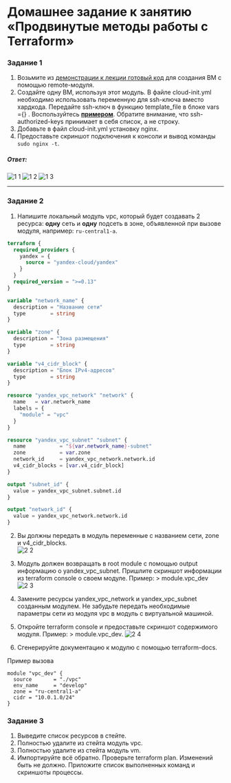 # Домашнее задание к занятию «Продвинутые методы работы с Terraform»

### Задание 1

1. Возьмите из [демонстрации к лекции готовый код](https://github.com/netology-code/ter-homeworks/tree/main/04/demonstration1) для создания ВМ с помощью remote-модуля.
2. Создайте одну ВМ, используя этот модуль. В файле cloud-init.yml необходимо использовать переменную для ssh-ключа вместо хардкода. Передайте ssh-ключ в функцию template_file в блоке vars ={} .
Воспользуйтесь [**примером**](https://grantorchard.com/dynamic-cloudinit-content-with-terraform-file-templates/). Обратите внимание, что ssh-authorized-keys принимает в себя список, а не строку.
3. Добавьте в файл cloud-init.yml установку nginx.
4. Предоставьте скриншот подключения к консоли и вывод команды ```sudo nginx -t```.

##### Ответ:
![1 1](https://github.com/PetrMezentsev/homeworks/assets/124135353/51fd70a6-e141-4e87-a559-5887156b7099)
![1 2](https://github.com/PetrMezentsev/homeworks/assets/124135353/15d208cc-22db-4b0a-bf78-72e8d955aa2e)
![1 3](https://github.com/PetrMezentsev/homeworks/assets/124135353/7042d482-3202-408d-a45a-ba30f1f500da)

------

### Задание 2

1. Напишите локальный модуль vpc, который будет создавать 2 ресурса: **одну** сеть и **одну** подсеть в зоне, объявленной при вызове модуля, например: ```ru-central1-a```.
```terraform
terraform {
  required_providers {
    yandex = {
      source = "yandex-cloud/yandex"
    }
  }
  required_version = ">=0.13"
}

variable "network_name" {
  description = "Название сети"
  type        = string
}

variable "zone" {
  description = "Зона размещения"
  type        = string
}

variable "v4_cidr_block" {
  description = "Блок IPv4-адресов"
  type        = string
}

resource "yandex_vpc_network" "network" {
  name   = var.network_name
  labels = {
    "module" = "vpc"
  }
}

resource "yandex_vpc_subnet" "subnet" {
  name           = "${var.network_name}-subnet"
  zone           = var.zone
  network_id     = yandex_vpc_network.network.id
  v4_cidr_blocks = [var.v4_cidr_block]
}

output "subnet_id" {
  value = yandex_vpc_subnet.subnet.id
}

output "network_id" {
  value = yandex_vpc_network.network.id
}
```
2. Вы должны передать в модуль переменные с названием сети, zone и v4_cidr_blocks.  
![2 2](https://github.com/PetrMezentsev/homeworks/assets/124135353/4fc4a8d6-cf23-47af-ac1e-31b542786017)

3. Модуль должен возвращать в root module с помощью output информацию о yandex_vpc_subnet. Пришлите скриншот информации из terraform console о своем модуле. Пример: > module.vpc_dev
  ![2 3](https://github.com/PetrMezentsev/homeworks/assets/124135353/eaaba5ef-4e2a-449b-a383-5f662a005e78)

4. Замените ресурсы yandex_vpc_network и yandex_vpc_subnet созданным модулем. Не забудьте передать необходимые параметры сети из модуля vpc в модуль с виртуальной машиной.
5. Откройте terraform console и предоставьте скриншот содержимого модуля. Пример: > module.vpc_dev.
![2 4](https://github.com/PetrMezentsev/homeworks/assets/124135353/6e2675d4-a32d-4dff-b45f-6d99209530ab)

6. Сгенерируйте документацию к модулю с помощью terraform-docs.    
 
Пример вызова

```
module "vpc_dev" {
  source       = "./vpc"
  env_name     = "develop"
  zone = "ru-central1-a"
  cidr = "10.0.1.0/24"
}
```

### Задание 3
1. Выведите список ресурсов в стейте.
2. Полностью удалите из стейта модуль vpc.
3. Полностью удалите из стейта модуль vm.
4. Импортируйте всё обратно. Проверьте terraform plan. Изменений быть не должно.
Приложите список выполненных команд и скриншоты процессы.
